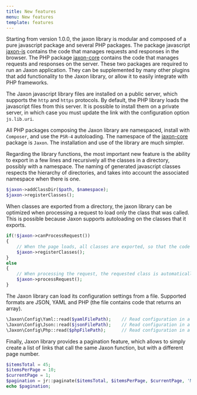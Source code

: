 ```yaml
---
title: New features
menu: New features
template: features
---
```


Starting from version 1.0.0, the jaxon library is modular and composed of a pure javascript package and several PHP packages.
The package javascript [jaxon-js](https://github.com/jaxon-php/jaxon-js) contains the code that manages requests and responses in the browser.
The PHP package [jaxon-core](https://github.com/jaxon-php/jaxon-core) contains the code that manages requests and responses on the server.
These two packages are required to run an Jaxon application. They can be supplemented by many other plugins that add functionality to the Jaxon library, or allow it to easily integrate with PHP frameworks.

The Jaxon javascript library files are installed on a public server, which supports the `http` and `https` protocols. By default, the PHP library loads the javascript files from this server. It is possible to install them on a private server, in which case you must update the link with the configuration option `js.lib.uri`.

All PHP packages composing the Jaxon library are namespaced, install with `Composer`, and use the `PSR-4` autoloading. The namespace of the [jaxon-core](https://github.com/jaxon-php/jaxon-core) package is `Jaxon`. The installation and use of the library are much simpler.

Regarding the library functions, the most important new feature is the ability to export in a few lines and recursively all the classes in a directory, possibly with a namespace. The naming of generated javascript classes respects the hierarchy of directories, and takes into account the associated namespace when there is one.
```php
$jaxon->addClassDir($path, $namespace);
$jaxon->registerClasses();
```

When classes are exported from a directory, the jaxon library can be optimized when processing a request to load only the class that was called. This is possible because Jaxon supports autoloading on the classes that it exports.
```php
if(!$jaxon->canProcessRequest())
{
    // When the page loads, all classes are exported, so that the code can be generated.
    $jaxon->registerClasses();
}
else
{
    // When processing the request, the requested class is automatically loaded with the autoloading.
    $jaxon->processRequest();
}
```

The Jaxon library can load its configuration settings from a file. Supported formats are JSON, YAML and PHP (the file contains code that returns an array).
```php
\Jaxon\Config\Yaml::read($yamlFilePath);    // Read configuration in a YAML file.
\Jaxon\Config\Json::read($jsonFilePath);    // Read configuration in a JSON file.
\Jaxon\Config\Php::read($phpFilePath);      // Read configuration in a PHP file.
```

Finally, Jaxon library provides a pagination feature, which allows to simply create a list of links that call the same Jaxon function, but with a different page number.
```php
$itemsTotal = 45;
$itemsPerPage = 10;
$currentPage = 1;
$pagination = jr::paginate($itemsTotal, $itemsPerPage, $currentPage, 'MyClass.showPage', jr::page(), jr::html('pagination-text'));
echo $pagination;
```
